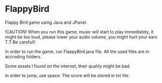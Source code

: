 # FlappyBird
Flappy Bird game using Java and JPanel. 

!CAUTION! When you run this game, music will start to play immediately, it might be too loud, please lower your audio volume, you might hurt your ears T.T Be careful!!

In order to run the game, run FlappyBird.java file. All the used files are in accroding folders.

Some assets I found on the internet, their quality might be bad.

In order to jump, use space. The score will be stored in txt file.
